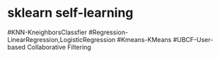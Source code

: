 # sklearn self-learning

#KNN-KneighborsClassfier
#Regression-LinearRegression,LogisticRegression
#Kmeans-KMeans
#UBCF-User-based Collaborative Filtering
